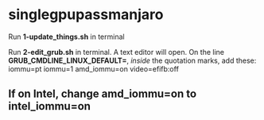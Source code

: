 # singlegpupassmanjaro

Run **1-update_things.sh** in terminal

Run **2-edit_grub.sh** in terminal. A text editor will open.
On the line **GRUB_CMDLINE_LINUX_DEFAULT=**, *inside* the quotation marks, add these:
iommu=pt iommu=1 amd_iommu=on video=efifb:off
## If on Intel, change amd_iommu=on to intel_iommu=on
